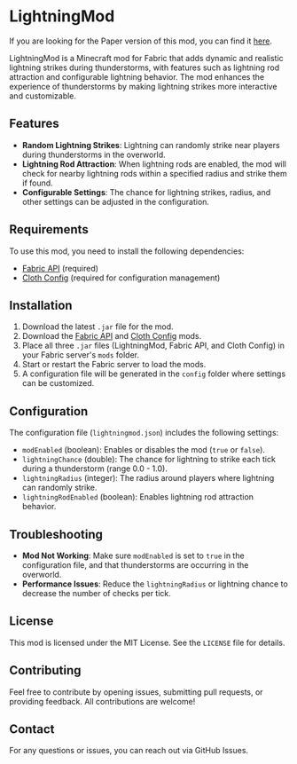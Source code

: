 # LightningMod

If you are looking for the Paper version of this mod, you can find it [here](https://github.com/plngvln/lightingmodPaper).

LightningMod is a Minecraft mod for Fabric that adds dynamic and realistic lightning strikes during thunderstorms, with features such as lightning rod attraction and configurable lightning behavior. The mod enhances the experience of thunderstorms by making lightning strikes more interactive and customizable.

## Features

- **Random Lightning Strikes**: Lightning can randomly strike near players during thunderstorms in the overworld.
- **Lightning Rod Attraction**: When lightning rods are enabled, the mod will check for nearby lightning rods within a specified radius and strike them if found.
- **Configurable Settings**: The chance for lightning strikes, radius, and other settings can be adjusted in the configuration.

## Requirements

To use this mod, you need to install the following dependencies:

- [Fabric API](https://modrinth.com/mod/fabric-api) (required)
- [Cloth Config](https://modrinth.com/mod/cloth-config) (required for configuration management)


## Installation

1. Download the latest `.jar` file for the mod.
2. Download the [Fabric API](https://modrinth.com/mod/fabric-api) and [Cloth Config](https://modrinth.com/mod/cloth-config) mods.
3. Place all three `.jar` files (LightningMod, Fabric API, and Cloth Config) in your Fabric server's `mods` folder.
4. Start or restart the Fabric server to load the mods.
5. A configuration file will be generated in the `config` folder where settings can be customized.

## Configuration

The configuration file (`lightningmod.json`) includes the following settings:

- `modEnabled` (boolean): Enables or disables the mod (`true` or `false`).
- `lightningChance` (double): The chance for lightning to strike each tick during a thunderstorm (range 0.0 - 1.0).
- `lightningRadius` (integer): The radius around players where lightning can randomly strike.
- `lightningRodEnabled` (boolean): Enables lightning rod attraction behavior.

## Troubleshooting

- **Mod Not Working**: Make sure `modEnabled` is set to `true` in the configuration file, and that thunderstorms are occurring in the overworld.
- **Performance Issues**: Reduce the `lightningRadius` or lightning chance to decrease the number of checks per tick.

## License

This mod is licensed under the MIT License. See the `LICENSE` file for details.

## Contributing

Feel free to contribute by opening issues, submitting pull requests, or providing feedback. All contributions are welcome!

## Contact

For any questions or issues, you can reach out via GitHub Issues.

